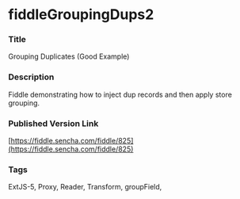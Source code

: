 fiddleGroupingDups2
======

### Title
Grouping Duplicates (Good Example)

### Description
Fiddle demonstrating how to inject dup records and then apply store grouping.

### Published Version Link
[https://fiddle.sencha.com/fiddle/825](https://fiddle.sencha.com/fiddle/825)

### Tags
ExtJS-5, Proxy, Reader, Transform, groupField, 





 
